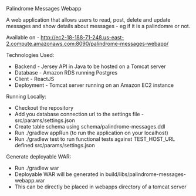 Palindrome Messages Webapp

A web application that allows users to read, post, delete and update messages and show details about messages - eg if it is a palindomre or not. 

Available on - http://ec2-18-188-71-248.us-east-2.compute.amazonaws.com:8090/palindrome-messages-webapp/

Technologies Used:
- Backend - Jersey API in Java to be hosted on a Tomcat server
- Database - Amazon RDS running Postgres
- Client - ReactJS
- Deployment - Tomcat server running on an Amazon EC2 instance

Running Locally:
- Checkout the repository
- Add you database connection url to the settings file - src/params/settings.json
- Create table schema using schema/palindrome-messages.ddl
- Run ./gradlew appRun (to run the application on your localhost)
- Run ./gradlew test to run functional tests against TEST_HOST_URL defined src/params/settings.json

Generate deployable WAR:
- Run ./gradlew war
- Deployable WAR will be generated in build/libs/palindrome-messages-webapp.war
- This can be directly be placed in webapps directory of a tomcat server

